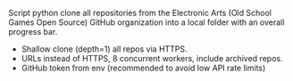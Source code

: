 Script python clone all repositories from the Electronic Arts (Old School Games Open Source) GitHub organization into a local folder with an overall progress bar.
- Shallow clone (depth=1) all repos via HTTPS.
- URLs instead of HTTPS, 8 concurrent workers, include archived repos.
- GitHub token from env (recommended to avoid low API rate limits)

